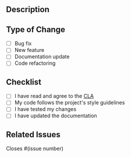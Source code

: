 ## Description
<!-- Describe your changes -->

## Type of Change
- [ ] Bug fix
- [ ] New feature
- [ ] Documentation update
- [ ] Code refactoring

## Checklist
- [ ] I have read and agree to the [CLA](./CLA.md)
- [ ] My code follows the project's style guidelines
- [ ] I have tested my changes
- [ ] I have updated the documentation

## Related Issues
Closes #(issue number)

